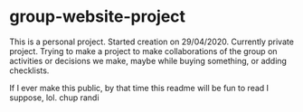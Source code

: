 # group-website-project
This is a personal project. Started creation on 29/04/2020. Currently private project.
Trying to make a project to make collaborations of the group on activities or decisions we make, maybe while buying something,
or adding checklists.

If I ever make this public, by that time this readme will be fun to read I suppose, lol.
chup randi
